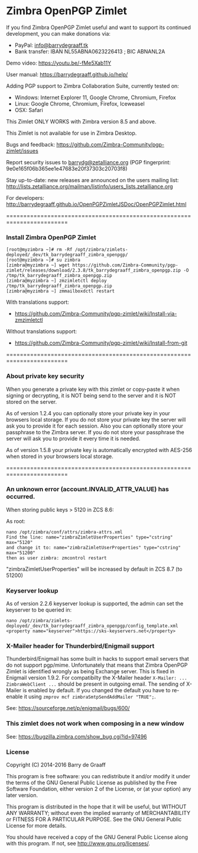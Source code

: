 Zimbra OpenPGP Zimlet
==========

If you find Zimbra OpenPGP Zimlet useful and want to support its continued development, you can make donations via:
- PayPal: info@barrydegraaff.tk
- Bank transfer: IBAN NL55ABNA0623226413 ; BIC ABNANL2A

Demo video: https://youtu.be/-fMe5Xab11Y

User manual: https://barrydegraaff.github.io/help/

Adding PGP support to Zimbra Collaboration Suite, currently tested on:
- Windows: Internet Explorer 11, Google Chrome, Chromium, Firefox
- Linux: Google Chrome, Chromium, Firefox, Iceweasel
- OSX: Safari

This Zimlet ONLY WORKS with Zimbra version 8.5 and above.

This Zimlet is not available for use in Zimbra Desktop.

Bugs and feedback: https://github.com/Zimbra-Community/pgp-zimlet/issues

Report security issues to barrydg@zetalliance.org (PGP fingerprint: 9e0e165f06b365ee1e47683e20f37303c20703f8)

Stay up-to-date: new releases are announced on the users mailing list: http://lists.zetalliance.org/mailman/listinfo/users_lists.zetalliance.org

For developers: http://barrydegraaff.github.io/OpenPGPZimletJSDoc/OpenPGPZimlet.html

========================================================================

### Install Zimbra OpenPGP Zimlet

    [root@myzimbra ~]# rm -Rf /opt/zimbra/zimlets-deployed/_dev/tk_barrydegraaff_zimbra_openpgp/
    [root@myzimbra ~]# su zimbra       
    [zimbra@myzimbra ~] wget https://github.com/Zimbra-Community/pgp-zimlet/releases/download/2.3.8/tk_barrydegraaff_zimbra_openpgp.zip -O /tmp/tk_barrydegraaff_zimbra_openpgp.zip
    [zimbra@myzimbra ~] zmzimletctl deploy /tmp/tk_barrydegraaff_zimbra_openpgp.zip
    [zimbra@myzimbra ~] zmmailboxdctl restart

With translations support:

- https://github.com/Zimbra-Community/pgp-zimlet/wiki/Install-via-zmzimletctl

Without translations support:

- https://github.com/Zimbra-Community/pgp-zimlet/wiki/Install-from-git


========================================================================

### About private key security

When you generate a private key with this zimlet or copy-paste it when signing or decrypting, it is NOT being send to the server and it is NOT stored on the server.

As of version 1.2.4 you can optionally store your private key in your browsers local storage. If you do not store your private key the server will ask you to provide it for each session. Also you can optionally store your passphrase to the Zimbra server. If you do not store your passphrase the server will ask you to provide it every time it is needed.

As of version 1.5.8 your private key is automatically encrypted with AES-256 when stored in your browsers local storage.

========================================================================

### An unknown error (account.INVALID_ATTR_VALUE) has occurred.

When storing public keys > 5120 in ZCS 8.6:

As root:

    nano /opt/zimbra/conf/attrs/zimbra-attrs.xml
    Find the line: name="zimbraZimletUserProperties" type="cstring" max="5120"
    and change it to: name="zimbraZimletUserProperties" type="cstring" max="51200"
    then as user zimbra: zmcontrol restart

"zimbraZimletUserProperties" will be increased by default in ZCS 8.7 (to 51200)

### Keyserver lookup
As of version 2.2.6 keyserver lookup is supported, the admin can set the keyserver to be queried in:

    nano /opt/zimbra/zimlets-deployed/_dev/tk_barrydegraaff_zimbra_openpgp/config_template.xml
    <property name="keyserver">https://sks-keyservers.net</property>

### X-Mailer header for Thunderbird/Enigmail support
Thunderbird/Enigmail has some built in hacks to support email servers that do not support pgp/mime. Unfortunately that means that Zimbra OpenPGP Zimlet is identified wrongly as being Exchange server. This is fixed in Enigmail version 1.9.2. For compatibilty the X-Mailer header `X-Mailer: ... ZimbraWebClient ...` should be present in outgoing email. The sending of X-Mailer is enabled by default. If you changed the default you have to re-enable it using `zmprov mcf zimbraSmtpSendAddMailer "TRUE";`.

See: https://sourceforge.net/p/enigmail/bugs/600/

### This zimlet does not work when composing in a new window
See: https://bugzilla.zimbra.com/show_bug.cgi?id=97496


### License

Copyright (C) 2014-2016  Barry de Graaff

This program is free software: you can redistribute it and/or modify
it under the terms of the GNU General Public License as published by
the Free Software Foundation, either version 2 of the License, or
(at your option) any later version.

This program is distributed in the hope that it will be useful,
but WITHOUT ANY WARRANTY; without even the implied warranty of
MERCHANTABILITY or FITNESS FOR A PARTICULAR PURPOSE.  See the
GNU General Public License for more details.

You should have received a copy of the GNU General Public License
along with this program.  If not, see http://www.gnu.org/licenses/.
